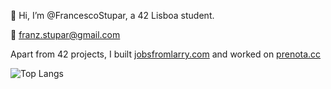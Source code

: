 👋 Hi, I’m @FrancescoStupar, a 42 Lisboa student.

📧 franz.stupar@gmail.com

Apart from 42 projects, I built [jobsfromlarry.com](https://www.jobsfromlarry.com/) and worked on [prenota.cc](https://prenota.cc/)

![Top Langs](https://github-readme-stats.vercel.app/api/top-langs/?username=FrancescoStupar&theme=tokyonight)

<!---
FrancescoStupar/FrancescoStupar is a ✨ special ✨ repository because its `README.md` (this file) appears on your GitHub profile.
You can click the Preview link to take a look at your changes.
--->
